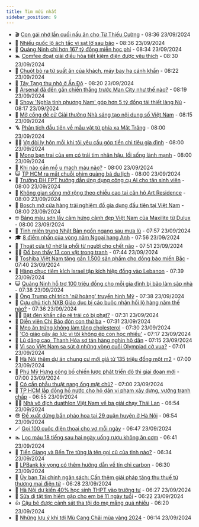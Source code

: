 ```yaml
---
title: Tim mới nhất
sidebar_position: 9
---
```


<!-- vnexpress-tin-moi-nhat:START -->
- 🎬 [Con gái nhớ lần cuối nấu ăn cho Từ Thiếu Cường](https://vnexpress.net/con-gai-nho-lan-cuoi-nau-an-cho-tu-thieu-cuong-4796027.html) - 08:36 23/09/2024
- 🐎 [Nhiều quốc lộ ách tắc vì sạt lở sau bão](https://vnexpress.net/nhieu-quoc-lo-ach-tac-vi-sat-lo-sau-bao-4795933.html) - 08:36 23/09/2024
- 🦍 [Quảng Ninh chi hơn 167 tỷ đồng miễn học phí](https://vnexpress.net/quang-ninh-chi-hon-167-ty-dong-mien-hoc-phi-4795995.html) - 08:34 23/09/2024
- 🏊 [Comfee đoạt giải điều hòa tiết kiệm điện được yêu thích](https://vnexpress.net/comfee-doat-giai-dieu-hoa-tiet-kiem-dien-duoc-yeu-thich-4796043.html) - 08:30 23/09/2024
- 🎊 [Chuột bò ra từ suất ăn của khách, máy bay hạ cánh khẩn](https://vnexpress.net/chuot-bo-ra-tu-suat-an-cua-khach-may-bay-ha-canh-khan-4795926.html) - 08:22 23/09/2024
- 🎃 [Tây Tạng thu nhỏ ở Ấn Độ](https://vnexpress.net/tay-tang-thu-nho-o-an-do-4795328.html) - 08:20 23/09/2024
- 🧰 [Arsenal đã đến gần chiến thắng trước Man City như thế nào?](https://vnexpress.net/arsenal-da-den-gan-chien-thang-truoc-man-city-nhu-the-nao-4795879.html) - 08:19 23/09/2024
- 🔭 [Show &#39;Nghĩa tình phương Nam&#39; góp hơn 5 tỷ đồng tái thiết làng Nủ](https://vnexpress.net/show-nghia-tinh-phuong-nam-gop-hon-5-ty-dong-tai-thiet-lang-nu-4795823.html) - 08:17 23/09/2024
- 🫶 [Mở cổng đề cử Giải thưởng Nhà sáng tạo nội dung số Việt Nam](https://vnexpress.net/mo-cong-de-cu-giai-thuong-nha-sang-tao-noi-dung-so-viet-nam-4796035.html) - 08:15 23/09/2024
- 🪜 [Phân tích đầu tiên về mẫu vật từ phía xa Mặt Trăng](https://vnexpress.net/phan-tich-dau-tien-ve-mau-vat-tu-phia-xa-mat-trang-4795993.html) - 08:00 23/09/2024
- 👨‍🏫 [Vợ đòi ly hôn mỗi khi tôi yêu cầu góp tiền chi tiêu gia đình](https://vnexpress.net/vo-doi-ly-hon-moi-khi-toi-yeu-cau-gop-tien-chi-tieu-gia-dinh-4795961.html) - 08:00 23/09/2024
- 🎊 [Mong bạn trai của em có trái tim nhân hậu, lối sống lành mạnh](https://vnexpress.net/mong-ban-trai-cua-em-co-trai-tim-nhan-hau-loi-song-lanh-manh-4795864.html) - 08:00 23/09/2024
- 🎊 [Khi nào cần mổ u mạch máu não?](https://vnexpress.net/khi-nao-can-mo-u-mach-mau-nao-4796031.html) - 08:00 23/09/2024
- 😺 [TP HCM ra mắt chuỗi phim quảng bá du lịch](https://vnexpress.net/tp-hcm-ra-mat-chuoi-phim-quang-ba-du-lich-4795990.html) - 08:00 23/09/2024
- 🐘 [Trường ĐH FPT hướng dẫn ứng dụng công cụ AI cho tân sinh viên](https://vnexpress.net/truong-dh-fpt-huong-dan-ung-dung-cong-cu-ai-cho-tan-sinh-vien-4795911.html) - 08:00 23/09/2024
- 🌁 [Không gian sống mở rộng theo chiều cao tại căn hộ Art Residence](https://vnexpress.net/khong-gian-song-mo-rong-theo-chieu-cao-tai-can-ho-art-residence-4795136.html) - 08:00 23/09/2024
- 🐲 [Bosch mở cửa hàng trải nghiệm đồ gia dụng đầu tiên tại Việt Nam](https://vnexpress.net/bosch-mo-cua-hang-trai-nghiem-do-gia-dung-dau-tien-tai-viet-nam-4794776.html) - 08:00 23/09/2024
- 🤓 [Bảng màu sơn lấy cảm hứng cảnh đẹp Việt Nam của Maxilite từ Dulux](https://vnexpress.net/bang-mau-son-lay-cam-hung-canh-dep-viet-nam-cua-maxilite-tu-dulux-4794386.html) - 08:00 23/09/2024
- 💪 [Tỉnh miền trung Nhật Bản ngổn ngang sau mưa lũ](https://vnexpress.net/tinh-mien-trung-nhat-ban-ngon-ngang-sau-mua-lu-4795944.html) - 07:57 23/09/2024
- 🎓 [8 điểm nhấn của vòng năm Ngoại hạng Anh](https://vnexpress.net/8-diem-nhan-cua-vong-nam-ngoai-hang-anh-4795915.html) - 07:56 23/09/2024
- 🫣 [Thoát cửa tử nhờ lá phổi từ người cho chết não](https://vnexpress.net/thoat-cua-tu-nho-la-phoi-tu-nguoi-cho-chet-nao-4796022.html) - 07:51 23/09/2024
- 🧑‍💻 [Đố bạn thấy 13 con vật trong tranh](https://vnexpress.net/do-ban-thay-13-con-vat-trong-tranh-4796065.html) - 07:44 23/09/2024
- 🐲 [Toshiba Việt Nam tặng gần 1.500 sản phẩm cho đồng bào miền Bắc](https://vnexpress.net/toshiba-viet-nam-tang-gan-1-500-san-pham-cho-dong-bao-mien-bac-4796049.html) - 07:40 23/09/2024
- 🌝 [Hàng chục tiêm kích Israel tập kích hiệp đồng vào Lebanon](https://vnexpress.net/hang-chuc-tiem-kich-israel-tap-kich-hiep-dong-vao-lebanon-4796046.html) - 07:39 23/09/2024
- 😺 [Quảng Ninh hỗ trợ 100 triệu đồng cho mỗi gia đình bị bão làm sập nhà](https://vnexpress.net/quang-ninh-ho-tro-100-trieu-dong-cho-moi-gia-dinh-bi-bao-lam-sap-nha-4796013.html) - 07:38 23/09/2024
- 🐎 [Ông Trump chỉ trích &#39;nữ hoàng&#39; truyền hình Mỹ](https://vnexpress.net/ong-trump-chi-trich-nu-hoang-truyen-hinh-my-4795900.html) - 07:38 23/09/2024
- 🎡 [Cựu chủ tịch NXB Giáo dục bị cáo buộc nhận hối lộ hàng năm thế nào?](https://vnexpress.net/cuu-chu-tich-nxb-giao-duc-bi-cao-buoc-nhan-hoi-lo-the-nao-4796030.html) - 07:36 23/09/2024
- 👨‍🏫 [Bật đèn khẩn cấp rẽ trái có bị phạt?](https://vnexpress.net/bat-den-khan-cap-re-trai-co-bi-phat-4795898.html) - 07:31 23/09/2024
- 🦆 [Diễn viên Chi Bảo đón con thứ ba](https://vnexpress.net/dien-vien-chi-bao-don-con-thu-ba-4796026.html) - 07:31 23/09/2024
- 🚦 [Mẹo ăn trứng không làm tăng cholesterol](https://vnexpress.net/meo-an-trung-khong-lam-tang-cholesterol-4795884.html) - 07:30 23/09/2024
- 💫 [&#39;Cô giáo gây áp lực vì tôi không ép con học nhiều&#39;](https://vnexpress.net/co-giao-gay-ap-luc-vi-toi-khong-ep-con-hoc-nhieu-4796048.html) - 07:17 23/09/2024
- 🎉 [Lũ dâng cao, Thanh Hóa sơ tán hàng nghìn hộ dân](https://vnexpress.net/lu-dang-cao-thanh-hoa-so-tan-hang-nghin-ho-dan-4796024.html) - 07:15 23/09/2024
- 🌋 [Vì sao Việt Nam sa sút ở những vòng cuối Olympiad cờ vua?](https://vnexpress.net/vi-sao-viet-nam-sa-sut-o-nhung-vong-cuoi-olympiad-co-vua-4795880.html) - 07:01 23/09/2024
- 🤖 [Hà Nội thêm dự án chung cư mới giá từ 135 triệu đồng một m2](https://vnexpress.net/ha-noi-them-du-an-chung-cu-moi-gia-tu-135-trieu-dong-mot-m2-4796018.html) - 07:00 23/09/2024
- 🦏 [Phú Mỹ Hưng công bố chiến lược phát triển đô thị giai đoạn mới](https://vnexpress.net/phu-my-hung-cong-bo-chien-luoc-phat-trien-do-thi-giai-doan-moi-4796033.html) - 07:00 23/09/2024
- 🦩 [Có cần phẫu thuật nang ống mật chủ?](https://vnexpress.net/co-can-phau-thuat-nang-ong-mat-chu-4796032.html) - 07:00 23/09/2024
- 👺 [TP HCM lắp đồng hồ nước cho hộ dân vi phạm xây dựng, vướng tranh chấp](https://vnexpress.net/tp-hcm-lap-dong-ho-nuoc-cho-ho-dan-vi-pham-xay-dung-vuong-tranh-chap-4796028.html) - 06:55 23/09/2024
- 🧑‍🏫 [Nhà vô địch duathlon Việt Nam về ba giải chạy Thái Lan](https://vnexpress.net/nha-vo-dich-duathlon-viet-nam-ve-ba-giai-chay-thai-lan-4795720.html) - 06:54 23/09/2024
- 😎 [Đề xuất dừng bắn pháo hoa tại 29 quận huyện ở Hà Nội](https://vnexpress.net/de-xuat-dung-ban-phao-hoa-tai-29-quan-huyen-o-ha-noi-4796016.html) - 06:54 23/09/2024
- 🪄 [Gọi 100 cuộc điện thoại cho vợ mỗi ngày](https://vnexpress.net/goi-100-cuoc-dien-thoai-cho-vo-moi-ngay-4796009.html) - 06:47 23/09/2024
- 🏊 [Lọc máu 18 tiếng sau hai ngày uống rượu không ăn cơm](https://vnexpress.net/loc-mau-18-tieng-sau-hai-ngay-uong-ruou-khong-an-com-4796029.html) - 06:41 23/09/2024
- 💃 [Tiền Giang và Bến Tre từng là tên gọi cũ của tỉnh nào?](https://vnexpress.net/tien-giang-va-ben-tre-tung-la-ten-goi-cu-cua-tinh-nao-4795049.html) - 06:34 23/09/2024
- 🦆 [LPBank kỳ vọng có thêm hướng dẫn về tín chỉ carbon](https://vnexpress.net/lpbank-ky-vong-co-them-huong-dan-ve-tin-chi-carbon-4795963.html) - 06:30 23/09/2024
- 🎊 [Ủy ban Tài chính ngân sách: Cần thêm giải pháp tăng thu thuế từ thương mại điện tử](https://vnexpress.net/uy-ban-tai-chinh-ngan-sach-can-them-giai-phap-tang-thu-thue-tu-thuong-mai-dien-tu-4795992.html) - 06:28 23/09/2024
- 👺 [Hà Nội dự kiến 40% học sinh THPT vào trường tư](https://vnexpress.net/ha-noi-du-kien-40-hoc-sinh-thpt-vao-truong-tu-4795840.html) - 06:27 23/09/2024
- 🎡 [Sửa dị tật tim hiếm gặp cho em bé 11 ngày tuổi](https://vnexpress.net/sua-di-tat-tim-hiem-gap-cho-em-be-11-ngay-tuoi-4795955.html) - 06:22 23/09/2024
- 👍 [Cậu bé được cảnh sát tha tội do mẹ mắng quá nhiều](https://vnexpress.net/cau-be-duoc-canh-sat-thuong-tinh-tha-toi-do-me-mang-qua-nhieu-4796015.html) - 06:20 23/09/2024
- 🐎 [Những lưu ý khi tới Mù Cang Chải mùa vàng 2024](https://vnexpress.net/nhung-luu-y-khi-toi-mu-cang-chai-mua-vang-2024-4795469.html) - 06:14 23/09/2024<!-- vnexpress-tin-moi-nhat:END -->
